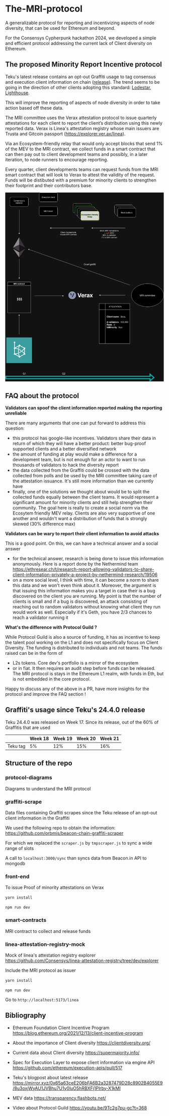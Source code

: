 # The-MRI-protocol
A generalizable protocol for reporting and incentivizing aspects of node diversity, that can be used for Ethereum and beyond. 

For the Consensys Cypherpunk hackathon 2024, we developed a simple and efficient protocol addressing the current lack of Client diversity on Ethereum. 

## The proposed Minority Report Incentive protocol

Teku's latest release contains an opt-out Graffiti usage to tag consensus and execution client information on chain ([release](https://github.com/Consensys/teku/releases/tag/24.4.0)). The trend seems to be going in the direction of other clients adopting this standard: [Lodestar](https://github.com/ChainSafe/lodestar/issues/6463), [Lighthouse](https://github.com/sigp/lighthouse/issues/5284).

This will improve the reporting of aspects of node diversity in order to take action based off these data.

The MRI committee uses the Verax attestation protocol to issue quarterly attestations for each client to report the client’s distribution using this newly reported data. Verax is Linea's attestation registry whose main issuers are Trusta and Gitcoin passport (https://explorer.ver.ax/linea).

Via an Ecosystem-friendly relay that would only accept blocks that send 1% of the MEV to the MRI contract, we collect funds in a smart contract that can then pay out to client development teams and possibly, in a later iteration, to node runners to encourage reporting.

Every quarter, client developments teams can request funds from the MRI smart contract that will look to Verax to attest the validity of the request. Funds will be distibuted with a premium for minority clients to strengthen their footprint and their contributors base. 

![alt text](<protocol-diagrams/The MRI protocol.png>)

## FAQ about the protocol

**Validators can spoof the client information reported making the reporting unreliable**

There are many arguments that one can put forward to address this question: 
- this protocol has google-like incentives. Validators share their data in return of which they will have a better product: better bug-proof supported clients and a better diversified network
- the amount of funding at play would make a difference for a development team, but is not enough for an actor to want to run thousands of validators to hack the diversity report
- the data collected from the Graffiti could be crossed with the data collected from polls and be used by the MRI committee taking care of the attestation issuance. It's still more information than we currently have
- finally, one of the solutions we thought about would be to split the collected funds equally between the client teams. It would represent a significant amount for minority clients and still help strengthen their community. The goal here is really to create a social norm via the Ecosytem friendly MEV relay. Clients are also very supportive of one another and wouldn't want a distribution of funds that is strongly skewed (30% difference max)

**Validators can be wary to report their client information to avoid attacks**

This is a good point. On this, we can have a technical answer and a social answer
- for the technical answer, research is being done to issue this information anonymously. Here is a report done by the Nethermind team
https://ethresear.ch/t/research-report-allowing-validators-to-share-client-information-privately-a-project-by-nethermind-research/19506
- on a more social level, I think with time, it can become a norm to share this data and we won't even think about it. Moreover, the argument is that issuing this information makes you a target in case their is a bug discovered on the client you are running. My point is that the number of clients is small and if a bug is discovered, an attack consisting of reaching out to random validators without knowing what client they run would work as well. Especially if it's Geth, you have 2/3 chances to reach a validator running it

**What's the difference with Protocol Guild ?**

While Protocol Guild is also a source of funding, it has as incentive to keep the talent pool working on the L1 and does not specifically focus on Client Diversity. The funding is distributed to individuals and not teams. The funds raised can be in the form of
- L2s tokens. Core dev's portfolio is a mirror of the ecosystem
- or in fiat. It then requires an audit step before funds can be released.
The MRI protocol is stays in the Ethereum L1 realm, with funds in Eth, but is not embedded in the core protocol.


Happy to discuss any of the above in a PR, have more insights for the protocol and improve the FAQ section !

## Graffiti's usage since Teku's 24.4.0 release

Teku 24.4.0 was released on Week 17. 
Since its release, out of the 60% of Graffitis that are used

|        | Week 18 | Week 19 | Week 20 | Week 21 |
|--------|---------|---------|---------|---------|
|Teku tag| 5%      |    12%  |     15% |     16% |

## Structure of the repo

### protocol-diagrams

Diagrams to understand the MRI protocol

### graffiti-scrape

Data files containing Graffiti scrapes since the Teku release of an opt-out client information in the Graffiti

We used the following repo to obtain the information: https://github.com/orbmis/beacon-chain-graffiti-scraper

For which we replaced the `scraper.js` by `tmpscraper.js` to sync a wide range of slots

A call to `localhost:3000/sync` than syncs data from Beacon.in API to mongodb

### front-end

To issue Proof of minority attestations on Verax

`yarn install`

`npm run dev`

### smart-contracts

MRI contract to collect and release funds

### linea-attestation-registry-mock

Mock of linea's attestation registry explorer https://github.com/Consensys/linea-attestation-registry/tree/dev/explorer

Include the MRI protocol as issuer

`yarn install`

`npm run dev`

Go to `http://localhost:5173/linea`

## Bibliography

- Ethereum Foundation Client Incentive Program
https://blog.ethereum.org/2021/12/13/client-incentive-program

- About the importance of Client diversity
https://clientdiversity.org/

- Current data about Client diversity
https://supermajority.info/

- Spec for Execution Layer to expose client information via engine API
https://github.com/ethereum/execution-apis/pull/517

- Teku's blogpost about latest release
https://mirror.xyz/0x65a63ceE206bFA6B2a3287479D28c8902B4055E9/8u3oxjWyAU1JVBhu7U1y0luO5hRBXFj1Plrby-X1kMI

- MEV data
https://transparency.flashbots.net/

- Video about Protocol Guild
https://youtu.be/9Tc2g7pu-gc?t=368
